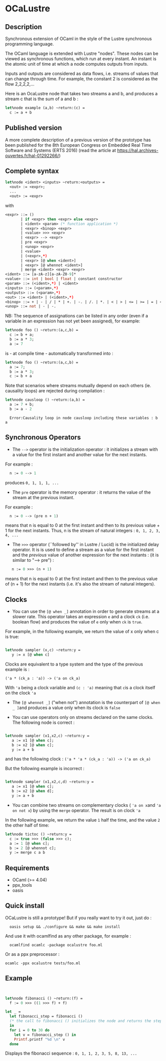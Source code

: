# OCaLustre

## Description

Synchronous extension of OCaml in the style of the Lustre synchronous programming language.


The OCaml language is extended with Lustre "nodes". These nodes can be viewed as synchronous functions,
which run at every instant. An instant is the atomic unit of time at which a node computes outputs from inputs.

Inputs and outputs are considered as data flows, i.e. streams of values that can change through time. For example, the constant 2 is considered as the flow 2,2,2,2,...

Here is an OcaLustre node that takes two streams a and b, and produces a stream c that is the sum of a and b :

```ocaml
let%node example (a,b) ~return:(c) =
  c := a + b
```

## Published version

A more complete description of a previous version of the prototype has been published for the 8th European Congress on Embedded Real Time Software and Systems (ERTS 2016) (read the article at https://hal.archives-ouvertes.fr/hal-01292266/)


## Complete syntax

```ocaml
let%node <ident> <inputs> ~return:<outputs> =
  <out> := <expr>;
  ...
  <out> := <expr>

```
with
<br />
```ocaml
<expr> ::= ()
       | if <expr> then <expr> else <expr>
       | <ident> <param> (* function application *)
       | <expr> <binop> <expr>
       | <value> >>> <expr>
       | <expr> --> <expr>
       | pre <expr>
       | <unop> <expr>
       | <value>
       | (<expr>,*)
       | <expr> [@ when <ident>]
       | <expr> [@ whennot <ident>]
       | merge <ident> <expr> <expr>
<ident> ::= [a-zA-z][a-zA-Z0-9]*
<value> ::= int | bool | float | constant constructor
<param> ::= (<ident>,*) | <ident>
<inputs> ::= (<param>,*)
<outputs> ::= (<param>,*)
<out> ::= <ident> | (<ident>,*)
<binop> ::= + | - | / | * | +. | -. | /. | *. | < | > | <= | >= | = | <>
<unop> ::= not | - | -.
```
NB: The sequence of assignations can be listed in any order (even if a variable in an expression has not yet been assigned), for example:
```ocaml
let%node foo () ~return:(a,c,b) =
  c := b + a;
  b := a * 3;
  a := 7
```

is - at compile time - automatically transformed into :

```ocaml
let%node foo () ~return:(a,c,b) =
  a := 7;
  b := a * 3;
  c := b + a
```

Note that scenarios where streams mutually depend on each others (ie. causality loops) are rejected during compilation :

```ocaml
let%node causloop () ~return:(a,b) =
  a := 7 + b;
  b := a - 2
```
```
  Error:Causality loop in node causloop including these variables : b a
```

## Synchronous Operators

 - The ```-->``` operator is the initialization operator : it initializes a stream with a value for the first instant and another value for the next instants.

For example :
```ocaml
  n := 0 --> 1
```
produces `0, 1, 1, 1, ...`

- The ```pre``` operator is the memory operator : it returns the value of the stream at the previous instant.

For example :
```ocaml
  n := 0 --> (pre n + 1)
```
means that n is equal to 0 at the first instant and then to its previous value + 1 for the next instants. Thus, n is the stream of natural integers : `0, 1, 2, 3, 4, ...`

- The ```>>>``` operator (``followed by'' in Lustre / Lucid) is the initialized delay operator. It is is used to define a stream as a value for the first instant and the _previous_ value of another expression for the next instants :  (it is similar to "--> pre") :

```ocaml
   n := 0 >>> (n + 1)
```

means that n is equal to 0 at the first instant and then to the previous value of (n + 1) for the next instants (i.e. it's also the stream of natural integers).
## Clocks

- You can use the ```[@ when _]``` annotation in order to generate streams at a slower rate. This operator takes an expression ```e``` and a clock ```ck``` (i.e. boolean flow) and produces the value of ```e``` only when ```ck``` is ```true```.

For example, in the following example, we return the value of x only when c is true:

```ocaml

let%node sampler (x,c) ~return:y =
   y := x [@ when c]
```

Clocks are equivalent to a type system and the type of the previous example is :

```('a * (ck_a : 'a)) -> ('a on ck_a)```

With ```'a``` being a clock variable and ```(c : 'a)``` meaning that ```c```is a clock itself on the clock ```'a```


- The ```[@ whennot _]``` ("when not") annotation is the counterpart of ```[@ when _ ]```and produces a value only when its clock is ```false```

- You can use operators only on streams declared on the same clocks. The following node is correct :

```ocaml

let%node sampler (x1,x2,c) ~return:y =
   a := x1 [@ when c];
   b := x2 [@ when c];
   y := a + b
```

and has the following clock : ```('a * 'a * (ck_a : 'a)) -> ('a on ck_a) ```

But the following example is incorrect :

```ocaml

let%node sampler (x1,x2,c,d) ~return:y =
   a := x1 [@ when c];
   b := x2 [@ when d];
   y := a + b
```

- You can combine two streams on complementary clocks ( ```'a on x```and ```'a on not x```) by using the ```merge``` operator. The result is on clock ```'a```

In the following example, we return the value ```1``` half the time, and the value ```2``` the other half of time:

```ocaml
let%node tictoc () ~return:y =
  c := true >>> (false >>> c);
  a := 1 [@ when c];
  b := 2 [@ whennot c];
  y := merge c a b
```

## Requirements

- OCaml (>= 4.04)
- ppx_tools
- oasis

## Quick install

OCaLustre is still a prototype! But if you really want to try it out, just do :

```
  oasis setup && ./configure && make && make install
```

And use it with ocamlfind as any other package, for example :
```
  ocamlfind ocamlc -package ocalustre foo.ml
```

Or as a ppx preprocessor :

```
ocamlc -ppx ocalustre tests/foo.ml
```


## Example

```ocaml


let%node fibonacci () ~return:(f) =
  f := 0 >>> ((1 >>> f) + f)

let _ =
  let fibonacci_step = fibonacci ()
  (* the call to fibonacci () initializes the node and returns the step function *)
  in
  for i = 0 to 30 do
    let v = fibonacci_step () in
    Printf.printf "%d \n" v
  done

```

Displays the fibonacci sequence : `0, 1, 1, 2, 3, 5, 8, 13, ...`